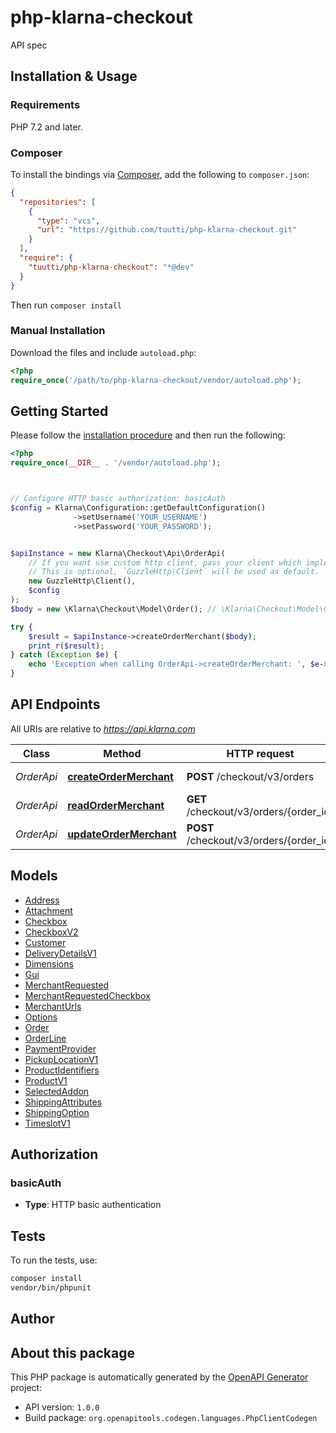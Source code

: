 # php-klarna-checkout

API spec


## Installation & Usage

### Requirements

PHP 7.2 and later.

### Composer

To install the bindings via [Composer](https://getcomposer.org/), add the following to `composer.json`:

```json
{
  "repositories": [
    {
      "type": "vcs",
      "url": "https://github.com/tuutti/php-klarna-checkout.git"
    }
  ],
  "require": {
    "tuutti/php-klarna-checkout": "*@dev"
  }
}
```

Then run `composer install`

### Manual Installation

Download the files and include `autoload.php`:

```php
<?php
require_once('/path/to/php-klarna-checkout/vendor/autoload.php');
```

## Getting Started

Please follow the [installation procedure](#installation--usage) and then run the following:

```php
<?php
require_once(__DIR__ . '/vendor/autoload.php');



// Configure HTTP basic authorization: basicAuth
$config = Klarna\Configuration::getDefaultConfiguration()
              ->setUsername('YOUR_USERNAME')
              ->setPassword('YOUR_PASSWORD');


$apiInstance = new Klarna\Checkout\Api\OrderApi(
    // If you want use custom http client, pass your client which implements `GuzzleHttp\ClientInterface`.
    // This is optional, `GuzzleHttp\Client` will be used as default.
    new GuzzleHttp\Client(),
    $config
);
$body = new \Klarna\Checkout\Model\Order(); // \Klarna\Checkout\Model\Order

try {
    $result = $apiInstance->createOrderMerchant($body);
    print_r($result);
} catch (Exception $e) {
    echo 'Exception when calling OrderApi->createOrderMerchant: ', $e->getMessage(), PHP_EOL;
}

```

## API Endpoints

All URIs are relative to *https://api.klarna.com*

Class | Method | HTTP request | Description
------------ | ------------- | ------------- | -------------
*OrderApi* | [**createOrderMerchant**](docs/Api/OrderApi.md#createordermerchant) | **POST** /checkout/v3/orders | Create a new order
*OrderApi* | [**readOrderMerchant**](docs/Api/OrderApi.md#readordermerchant) | **GET** /checkout/v3/orders/{order_id} | Retrieve an order
*OrderApi* | [**updateOrderMerchant**](docs/Api/OrderApi.md#updateordermerchant) | **POST** /checkout/v3/orders/{order_id} | Update an order

## Models

- [Address](docs/Model/Address.md)
- [Attachment](docs/Model/Attachment.md)
- [Checkbox](docs/Model/Checkbox.md)
- [CheckboxV2](docs/Model/CheckboxV2.md)
- [Customer](docs/Model/Customer.md)
- [DeliveryDetailsV1](docs/Model/DeliveryDetailsV1.md)
- [Dimensions](docs/Model/Dimensions.md)
- [Gui](docs/Model/Gui.md)
- [MerchantRequested](docs/Model/MerchantRequested.md)
- [MerchantRequestedCheckbox](docs/Model/MerchantRequestedCheckbox.md)
- [MerchantUrls](docs/Model/MerchantUrls.md)
- [Options](docs/Model/Options.md)
- [Order](docs/Model/Order.md)
- [OrderLine](docs/Model/OrderLine.md)
- [PaymentProvider](docs/Model/PaymentProvider.md)
- [PickupLocationV1](docs/Model/PickupLocationV1.md)
- [ProductIdentifiers](docs/Model/ProductIdentifiers.md)
- [ProductV1](docs/Model/ProductV1.md)
- [SelectedAddon](docs/Model/SelectedAddon.md)
- [ShippingAttributes](docs/Model/ShippingAttributes.md)
- [ShippingOption](docs/Model/ShippingOption.md)
- [TimeslotV1](docs/Model/TimeslotV1.md)

## Authorization

### basicAuth

- **Type**: HTTP basic authentication

## Tests

To run the tests, use:

```bash
composer install
vendor/bin/phpunit
```

## Author



## About this package

This PHP package is automatically generated by the [OpenAPI Generator](https://openapi-generator.tech) project:

- API version: `1.0.0`
- Build package: `org.openapitools.codegen.languages.PhpClientCodegen`
